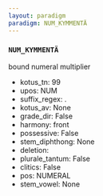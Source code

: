 ```yaml
---
layout: paradigm
paradigm: NUM_KYMMENTÄ
---
```

### ` NUM_KYMMENTÄ `

bound numeral multiplier
* kotus_tn: 99
* upos: NUM
* suffix_regex: .
* kotus_av: None
* grade_dir: False
* harmony: front
* possessive: False
* stem_diphthong: None
* deletion: 
* plurale_tantum: False
* clitics: False
* pos: NUMERAL
* stem_vowel: None
